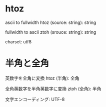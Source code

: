 # htoz
ascii to fullwidth 
  htoz (source: string): string 
  
fullwidth to ascii 
  ztoh (srouce: string): string 
  
charset: utf8 

# 半角と全角
英数字を全角に変換 
  htoz (半角): 全角 
  
全角英数字を半角英数字に変換 
  ztoh (全角): 半角 
  
文字エンコーディング: UTF-8 
